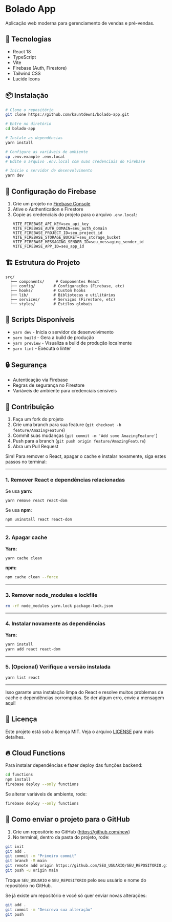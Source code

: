 # Bolado App

Aplicação web moderna para gerenciamento de vendas e pré-vendas.

## 🚀 Tecnologias

- React 18
- TypeScript
- Vite
- Firebase (Auth, Firestore)
- Tailwind CSS
- Lucide Icons

## 📦 Instalação

```bash
# Clone o repositório
git clone https://github.com/kauntdewn1/bolado-app.git

# Entre no diretório
cd bolado-app

# Instale as dependências
yarn install

# Configure as variáveis de ambiente
cp .env.example .env.local
# Edite o arquivo .env.local com suas credenciais do Firebase

# Inicie o servidor de desenvolvimento
yarn dev
```

## 🔧 Configuração do Firebase

1. Crie um projeto no [Firebase Console](https://console.firebase.google.com)
2. Ative o Authentication e Firestore
3. Copie as credenciais do projeto para o arquivo `.env.local`:
   ```env
   VITE_FIREBASE_API_KEY=seu_api_key
   VITE_FIREBASE_AUTH_DOMAIN=seu_auth_domain
   VITE_FIREBASE_PROJECT_ID=seu_project_id
   VITE_FIREBASE_STORAGE_BUCKET=seu_storage_bucket
   VITE_FIREBASE_MESSAGING_SENDER_ID=seu_messaging_sender_id
   VITE_FIREBASE_APP_ID=seu_app_id
   ```

## 🏗️ Estrutura do Projeto

```
src/
  ├── components/     # Componentes React
  ├── config/        # Configurações (Firebase, etc)
  ├── hooks/         # Custom hooks
  ├── lib/           # Bibliotecas e utilitários
  ├── services/      # Serviços (Firestore, etc)
  └── styles/        # Estilos globais
```

## 📝 Scripts Disponíveis

- `yarn dev` - Inicia o servidor de desenvolvimento
- `yarn build` - Gera a build de produção
- `yarn preview` - Visualiza a build de produção localmente
- `yarn lint` - Executa o linter

## 🔒 Segurança

- Autenticação via Firebase
- Regras de segurança no Firestore
- Variáveis de ambiente para credenciais sensíveis

## 🤝 Contribuição

1. Faça um fork do projeto
2. Crie uma branch para sua feature (`git checkout -b feature/AmazingFeature`)
3. Commit suas mudanças (`git commit -m 'Add some AmazingFeature'`)
4. Push para a branch (`git push origin feature/AmazingFeature`)
5. Abra um Pull Request

Sim! Para remover o React, apagar o cache e instalar novamente, siga estes passos no terminal:

---

### 1. Remover React e dependências relacionadas

Se usa **yarn**:
```sh
yarn remove react react-dom
```
Se usa **npm**:
```sh
npm uninstall react react-dom
```

---

### 2. Apagar cache

**Yarn:**

```sh
yarn cache clean
```

**npm:**

```sh
npm cache clean --force
```

---

### 3. Remover node_modules e lockfile

```sh
rm -rf node_modules yarn.lock package-lock.json
```

---

### 4. Instalar novamente as dependências

**Yarn:**

```sh
yarn install
yarn add react react-dom
```

---

### 5. (Opcional) Verifique a versão instalada

```sh
yarn list react
```

---

 Isso garante uma instalação limpa do React e resolve muitos problemas de cache e dependências corrompidas. Se der algum erro, envie a mensagem aqui!

## 📄 Licença

Este projeto está sob a licença MIT. Veja o arquivo [LICENSE](LICENSE) para mais detalhes.

## 🔥 Cloud Functions

Para instalar dependências e fazer deploy das funções backend:

```sh
cd functions
npm install
firebase deploy --only functions
```

Se alterar variáveis de ambiente, rode:

```sh
firebase deploy --only functions
```

## 🚀 Como enviar o projeto para o GitHub

1. Crie um repositório no GitHub (https://github.com/new)
2. No terminal, dentro da pasta do projeto, rode:

```sh
git init
git add .
git commit -m "Primeiro commit"
git branch -M main
git remote add origin https://github.com/SEU_USUARIO/SEU_REPOSITORIO.git
git push -u origin main
```

Troque `SEU_USUARIO` e `SEU_REPOSITORIO` pelo seu usuário e nome do repositório no GitHub.

Se já existe um repositório e você só quer enviar novas alterações:

```sh
git add .
git commit -m "Descreva sua alteração"
git push
```
